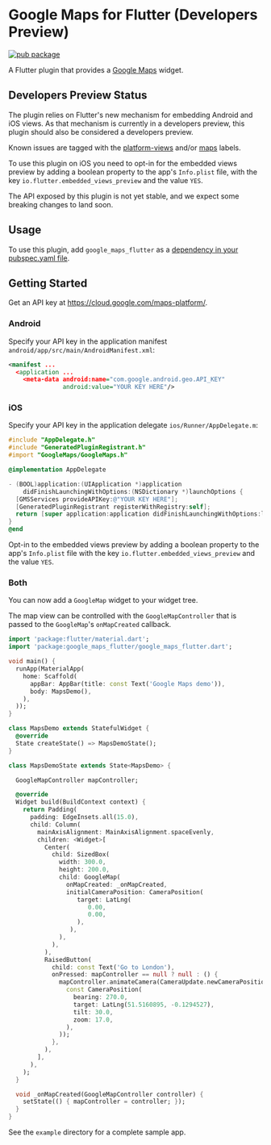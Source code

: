 # Google Maps for Flutter (Developers Preview)

[![pub package](https://img.shields.io/pub/v/google_maps_flutter.svg)](https://pub.dartlang.org/packages/google_maps_flutter)

A Flutter plugin that provides a [Google Maps](https://developers.google.com/maps/) widget.

## Developers Preview Status
The plugin relies on Flutter's new mechanism for embedding Android and iOS views.
As that mechanism is currently in a developers preview, this plugin should also be
considered a developers preview.

Known issues are tagged with the [platform-views](https://github.com/flutter/flutter/labels/a%3A%20platform-views) and/or [maps](https://github.com/flutter/flutter/labels/p%3A%20maps) labels.

To use this plugin on iOS you need to opt-in for the embedded views preview by
adding a boolean property to the app's `Info.plist` file, with the key `io.flutter.embedded_views_preview`
and the value `YES`.

The API exposed by this plugin is not yet stable, and we expect some breaking changes to land soon.


## Usage

To use this plugin, add `google_maps_flutter` as a [dependency in your pubspec.yaml file](https://flutter.io/platform-plugins/).

## Getting Started

Get an API key at <https://cloud.google.com/maps-platform/>.

### Android

Specify your API key in the application manifest `android/app/src/main/AndroidManifest.xml`:

```xml
<manifest ...
  <application ...
    <meta-data android:name="com.google.android.geo.API_KEY"
               android:value="YOUR KEY HERE"/>
```

### iOS

Specify your API key in the application delegate `ios/Runner/AppDelegate.m`:

```objectivec
#include "AppDelegate.h"
#include "GeneratedPluginRegistrant.h"
#import "GoogleMaps/GoogleMaps.h"

@implementation AppDelegate

- (BOOL)application:(UIApplication *)application
    didFinishLaunchingWithOptions:(NSDictionary *)launchOptions {
  [GMSServices provideAPIKey:@"YOUR KEY HERE"];
  [GeneratedPluginRegistrant registerWithRegistry:self];
  return [super application:application didFinishLaunchingWithOptions:launchOptions];
}
@end
```

Opt-in to the embedded views preview by adding a boolean property to the app's `Info.plist` file
with the key `io.flutter.embedded_views_preview` and the value `YES`.

### Both


You can now add a `GoogleMap` widget to your widget tree.

The map view can be controlled with the `GoogleMapController` that is passed to
the `GoogleMap`'s `onMapCreated` callback.

```dart
import 'package:flutter/material.dart';
import 'package:google_maps_flutter/google_maps_flutter.dart';

void main() {
  runApp(MaterialApp(
    home: Scaffold(
      appBar: AppBar(title: const Text('Google Maps demo')),
      body: MapsDemo(),
    ),
  ));
}

class MapsDemo extends StatefulWidget {
  @override
  State createState() => MapsDemoState();
}

class MapsDemoState extends State<MapsDemo> {

  GoogleMapController mapController;

  @override
  Widget build(BuildContext context) {
    return Padding(
      padding: EdgeInsets.all(15.0),
      child: Column(
        mainAxisAlignment: MainAxisAlignment.spaceEvenly,
        children: <Widget>[
          Center(
            child: SizedBox(
              width: 300.0,
              height: 200.0,
              child: GoogleMap(
                onMapCreated: _onMapCreated,
                initialCameraPosition: CameraPosition(
                   target: LatLng(
                      0.00,
                      0.00,
                   ),
                 ),
              ),
            ),
          ),
          RaisedButton(
            child: const Text('Go to London'),
            onPressed: mapController == null ? null : () {
              mapController.animateCamera(CameraUpdate.newCameraPosition(
                const CameraPosition(
                  bearing: 270.0,
                  target: LatLng(51.5160895, -0.1294527),
                  tilt: 30.0,
                  zoom: 17.0,
                ),
              ));
            },
          ),
        ],
      ),
    );
  }

  void _onMapCreated(GoogleMapController controller) {
    setState(() { mapController = controller; });
  }
}
```

See the `example` directory for a complete sample app.
